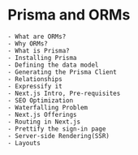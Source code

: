 # Prisma and ORMs

    - What are ORMs?
    - Why ORMs?
    - What is Prisma?
    - Installing Prisma
    - Defining the data model
    - Generating the Prisma Client
    - Relationships
    - Expressify it
    - Next.js Intro, Pre-requisites
    - SEO Optimization
    - Waterfalling Problem
    - Next.js Offerings
    - Routing in Next.js
    - Prettify the sign-in page
    - Server-side Rendering(SSR)
    - Layouts

